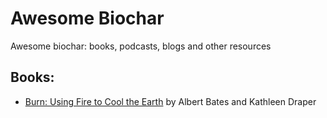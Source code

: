 # Awesome Biochar
Awesome biochar: books, podcasts, blogs and other resources

## Books:

* [Burn: Using Fire to Cool the Earth](https://www.amazon.com/Burn-Using-Fire-Cool-Earth/dp/1603587837) by Albert Bates and Kathleen Draper
